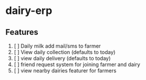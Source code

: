 # dairy-erp

## Features

1. [ ] Daily milk add mail/sms to farmer
2. [ ] View daily collection (defaults to today)
3. [ ] view daily delivery (defaults to today)
4. [ ] friend request system for joining farmer and dairy
5. [ ] view nearby dairies featurer for farmers
